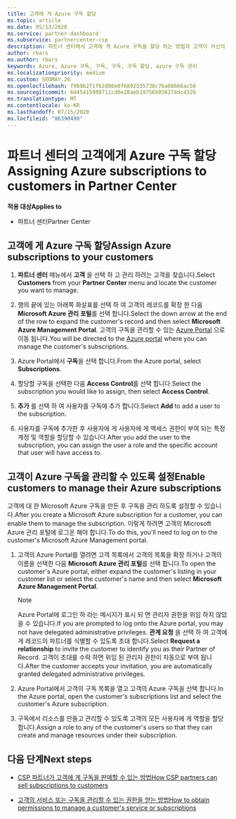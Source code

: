 ```yaml
---
title: 고객에 게 Azure 구독 할당
ms.topic: article
ms.date: 05/13/2020
ms.service: partner-dashboard
ms.subservice: partnercenter-csp
description: 파트너 센터에서 고객에 게 Azure 구독을 할당 하는 방법과 고객이 자신의 구독을 관리 하도록 설정 하는 방법을 알아봅니다.
author: rbars
ms.author: rbars
keywords: Azure, Azure 구독, 구독, 구독, 구독 할당, azure 구독 관리
ms.localizationpriority: medium
ms.custom: SEOMAY.20
ms.openlocfilehash: f9b9b2f1f62d06e8f6802535738c7ba08666ac56
ms.sourcegitcommit: 6d45415908711cd0e28aeb19756b036274dcd326
ms.translationtype: MT
ms.contentlocale: ko-KR
ms.lasthandoff: 07/15/2020
ms.locfileid: "86390490"
---
```

# <a name="assigning-azure-subscriptions-to-customers-in-partner-center"></a><span data-ttu-id="878e8-104">파트너 센터의 고객에게 Azure 구독 할당</span><span class="sxs-lookup"><span data-stu-id="878e8-104">Assigning Azure subscriptions to customers in Partner Center</span></span>

<span data-ttu-id="878e8-105">**적용 대상**</span><span class="sxs-lookup"><span data-stu-id="878e8-105">**Applies to**</span></span>

- <span data-ttu-id="878e8-106">파트너 센터</span><span class="sxs-lookup"><span data-stu-id="878e8-106">Partner Center</span></span>

## <a name="assign-azure-subscriptions-to-your-customers"></a><span data-ttu-id="878e8-107">고객에 게 Azure 구독 할당</span><span class="sxs-lookup"><span data-stu-id="878e8-107">Assign Azure subscriptions to your customers</span></span>

1. <span data-ttu-id="878e8-108">**파트너 센터** 메뉴에서 **고객** 을 선택 하 고 관리 하려는 고객을 찾습니다.</span><span class="sxs-lookup"><span data-stu-id="878e8-108">Select **Customers** from your **Partner Center** menu and locate the customer you want to manage.</span></span>

2. <span data-ttu-id="878e8-109">행의 끝에 있는 아래쪽 화살표를 선택 하 여 고객의 레코드를 확장 한 다음 **Microsoft Azure 관리 포털**를 선택 합니다.</span><span class="sxs-lookup"><span data-stu-id="878e8-109">Select the down arrow at the end of the row to expand the customer's record and then select **Microsoft Azure Management Portal**.</span></span> <span data-ttu-id="878e8-110">고객의 구독을 관리할 수 있는 [Azure Portal](https://portal.azure.com/) 으로 이동 됩니다.</span><span class="sxs-lookup"><span data-stu-id="878e8-110">You will be directed to the [Azure portal](https://portal.azure.com/) where you can manage the customer's subscriptions.</span></span>

3. <span data-ttu-id="878e8-111">Azure Portal에서 **구독**을 선택 합니다.</span><span class="sxs-lookup"><span data-stu-id="878e8-111">From the Azure portal, select **Subscriptions**.</span></span>

4. <span data-ttu-id="878e8-112">할당할 구독을 선택한 다음 **Access Control**를 선택 합니다.</span><span class="sxs-lookup"><span data-stu-id="878e8-112">Select the subscription you would like to assign, then select **Access Control**.</span></span>

5. <span data-ttu-id="878e8-113">**추가** 를 선택 하 여 사용자를 구독에 추가 합니다.</span><span class="sxs-lookup"><span data-stu-id="878e8-113">Select **Add** to add a user to the subscription.</span></span> 

6. <span data-ttu-id="878e8-114">사용자를 구독에 추가한 후 사용자에 게 사용자에 게 액세스 권한이 부여 되는 특정 계정 및 역할을 할당할 수 있습니다.</span><span class="sxs-lookup"><span data-stu-id="878e8-114">After you add the user to the subscription, you can assign the user a role and the specific account that user will have access to.</span></span>

## <a name="enable-customers-to-manage-their-azure-subscriptions"></a><span data-ttu-id="878e8-115">고객이 Azure 구독을 관리할 수 있도록 설정</span><span class="sxs-lookup"><span data-stu-id="878e8-115">Enable customers to manage their Azure subscriptions</span></span>

<span data-ttu-id="878e8-116">고객에 대 한 Microsoft Azure 구독을 만든 후 구독을 관리 하도록 설정할 수 있습니다.</span><span class="sxs-lookup"><span data-stu-id="878e8-116">After you create a Microsoft Azure subscription for a customer, you can enable them to manage the subscription.</span></span> <span data-ttu-id="878e8-117">이렇게 하려면 고객의 Microsoft Azure 관리 포털에 로그온 해야 합니다.</span><span class="sxs-lookup"><span data-stu-id="878e8-117">To do this, you'll need to log on to the customer's Microsoft Azure Management portal.</span></span> 

1. <span data-ttu-id="878e8-118">고객의 Azure Portal를 열려면 고객 목록에서 고객의 목록을 확장 하거나 고객의 이름을 선택한 다음 **Microsoft Azure 관리 포털**를 선택 합니다.</span><span class="sxs-lookup"><span data-stu-id="878e8-118">To open the customer's Azure portal, either expand the customer's listing in your customer list or select the customer's name and then select **Microsoft Azure Management Portal**.</span></span>

   > [!NOTE]  
   > <span data-ttu-id="878e8-119">Azure Portal에 로그인 하 라는 메시지가 표시 되 면 관리자 권한을 위임 하지 않았을 수 있습니다.</span><span class="sxs-lookup"><span data-stu-id="878e8-119">If you are prompted to log onto the Azure portal, you may not have delegated administrative privileges.</span></span> <span data-ttu-id="878e8-120">**관계 요청** 을 선택 하 여 고객에 게 레코드의 파트너를 식별할 수 있도록 초대 합니다.</span><span class="sxs-lookup"><span data-stu-id="878e8-120">Select **Request a relationship** to invite the customer to identify you as their Partner of Record.</span></span> <span data-ttu-id="878e8-121">고객이 초대를 수락 하면 위임 된 관리자 권한이 자동으로 부여 됩니다.</span><span class="sxs-lookup"><span data-stu-id="878e8-121">After the customer accepts your invitation, you are automatically granted delegated administrative privileges.</span></span>

2. <span data-ttu-id="878e8-122">Azure Portal에서 고객의 구독 목록을 열고 고객의 Azure 구독을 선택 합니다.</span><span class="sxs-lookup"><span data-stu-id="878e8-122">In the Azure portal, open the customer's subscriptions list and select the customer's Azure subscription.</span></span>

3. <span data-ttu-id="878e8-123">구독에서 리소스를 만들고 관리할 수 있도록 고객의 모든 사용자에 게 역할을 할당 합니다.</span><span class="sxs-lookup"><span data-stu-id="878e8-123">Assign a role to any of the customer's users so that they can create and manage resources under their subscription.</span></span>

## <a name="next-steps"></a><span data-ttu-id="878e8-124">다음 단계</span><span class="sxs-lookup"><span data-stu-id="878e8-124">Next steps</span></span>

- [<span data-ttu-id="878e8-125">CSP 파트너가 고객에 게 구독을 판매할 수 있는 방법</span><span class="sxs-lookup"><span data-stu-id="878e8-125">How CSP partners can sell subscriptions to customers</span></span>](customer-subscriptions.md)

- [<span data-ttu-id="878e8-126">고객의 서비스 또는 구독을 관리할 수 있는 권한을 얻는 방법</span><span class="sxs-lookup"><span data-stu-id="878e8-126">How to obtain permissions to manage a customer's service or subscriptions</span></span>](customers-revoke-admin-privileges.md)
